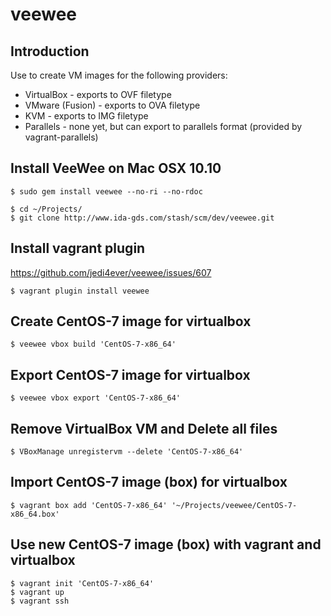 # veewee

## Introduction
Use to create VM images for the following providers:
* VirtualBox - exports to OVF filetype
* VMware (Fusion) - exports to OVA filetype
* KVM - exports to IMG filetype
* Parallels - none yet, but can export to parallels format (provided by vagrant-parallels)

## Install VeeWee on Mac OSX 10.10
```
$ sudo gem install veewee --no-ri --no-rdoc
```
```
$ cd ~/Projects/
$ git clone http://www.ida-gds.com/stash/scm/dev/veewee.git
```

## Install vagrant plugin
https://github.com/jedi4ever/veewee/issues/607
```
$ vagrant plugin install veewee
```

## Create CentOS-7 image for virtualbox
```
$ veewee vbox build 'CentOS-7-x86_64'
```

## Export CentOS-7 image for virtualbox
```
$ veewee vbox export 'CentOS-7-x86_64'
```

## Remove VirtualBox VM and Delete all files
```
$ VBoxManage unregistervm --delete 'CentOS-7-x86_64'
```

## Import CentOS-7 image (box) for virtualbox
```
$ vagrant box add 'CentOS-7-x86_64' '~/Projects/veewee/CentOS-7-x86_64.box'
```

## Use new CentOS-7 image (box) with vagrant and virtualbox
```
$ vagrant init 'CentOS-7-x86_64'
$ vagrant up
$ vagrant ssh
```

